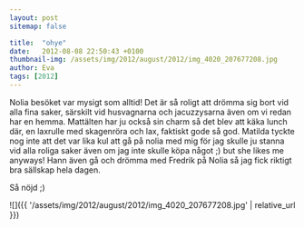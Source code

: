 ```yaml
---
layout: post
sitemap: false

title:  "ohye"
date:   2012-08-08 22:50:43 +0100
thumbnail-img: /assets/img/2012/august/2012/img_4020_207677208.jpg
author: Eva
tags: [2012]
---
```


Nolia besöket var mysigt som alltid! Det är så roligt att drömma sig bort vid alla fina saker, särskilt vid husvagnarna och jacuzzysarna även om vi redan har en hemma. Mattälten har ju också sin charm så det blev att käka lunch där, en laxrulle med skagenröra och lax, faktiskt gode så god. Matilda tyckte nog inte att det var lika kul att gå på nolia med mig för jag skulle ju stanna vid alla roliga saker även om jag inte skulle köpa något ;) but she likes me anyways! Hann även gå och drömma med Fredrik på Nolia så jag fick riktigt bra sällskap hela dagen.

Så nöjd ;)

![]({{ '/assets/img/2012/august/2012/img_4020_207677208.jpg'  | relative_url }})

